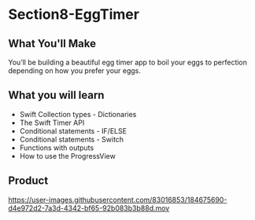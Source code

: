 # Section8-EggTimer
## What You'll Make

You’ll be building a beautiful egg timer app to boil your eggs to perfection depending on how you prefer your eggs.

## What you will learn

- Swift Collection types - Dictionaries
- The Swift Timer API
- Conditional statements - IF/ELSE
- Conditional statements - Switch
- Functions with outputs
- How to use the ProgressView

## Product

https://user-images.githubusercontent.com/83016853/184675690-d4e972d2-7a3d-4342-bf65-92b083b3b88d.mov

